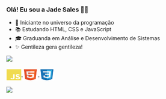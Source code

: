 ### Olá! Eu sou a Jade Sales 👩‍💻

- 🚀 Iniciante no universo da programação
- 📚 Estudando HTML, CSS e JavaScript
- 🎓 Graduanda em Análise e Desenvolvimento de Sistemas 
- ✨ Gentileza gera gentileza! 

<div>
 <a href="https://github.com/jadeSales">
 <img height="180em" src="https://github-readme-stats.vercel.app/api/top-langs/?username=jadeSales&layout=compact&langs_count=7&theme=dracula"/>
</div>

<div style="display: inline_block"><br>
  <img align="center" alt="Rafa-Js" height="30" width="40" src="https://raw.githubusercontent.com/devicons/devicon/master/icons/javascript/javascript-plain.svg">
  <img align="center" alt="Rafa-HTML" height="30" width="40" src="https://raw.githubusercontent.com/devicons/devicon/master/icons/html5/html5-original.svg">
  <img align="center" alt="Rafa-CSS" height="30" width="40" src="https://raw.githubusercontent.com/devicons/devicon/master/icons/css3/css3-original.svg">
 </div>
 
 <br>
 
 <div>
     <a href="https://www.linkedin.com/in/jade-snascimento/" target="_blank"><img src="https://img.shields.io/badge/-LinkedIn-%230077B5?style=for-the-badge&logo=linkedin&logoColor=white" target="_blank"></a> 
 </div>
 
